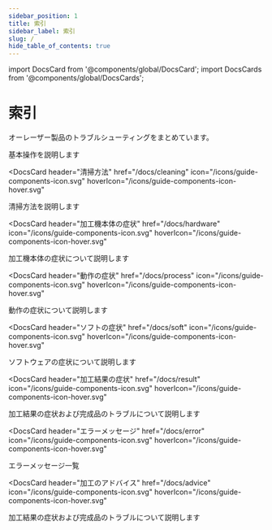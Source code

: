 ```yaml
---
sidebar_position: 1
title: 索引
sidebar_label: 索引
slug: /
hide_table_of_contents: true
---
```


import DocsCard from '@components/global/DocsCard';
import DocsCards from '@components/global/DocsCards';

# 索引

オーレーザー製品のトラブルシューティングをまとめています。

<DocsCards>
<DocsCard
    header="基本操作"
    href="/docs/basic"
    icon="/icons/guide-components-icon.svg"
    hoverIcon="/icons/guide-components-icon-hover.svg"
>
<p>基本操作を説明します</p>
</DocsCard>

<DocsCard
    header="清掃方法"
    href="/docs/cleaning"
    icon="/icons/guide-components-icon.svg"
    hoverIcon="/icons/guide-components-icon-hover.svg"
>
<p>清掃方法を説明します</p>
</DocsCard>

<DocsCard
    header="加工機本体の症状"
    href="/docs/hardware"
    icon="/icons/guide-components-icon.svg"
    hoverIcon="/icons/guide-components-icon-hover.svg"
>
<p>加工機本体の症状について説明します</p>
</DocsCard>

<DocsCard
    header="動作の症状"
    href="/docs/process"
    icon="/icons/guide-components-icon.svg"
    hoverIcon="/icons/guide-components-icon-hover.svg"
>
<p>動作の症状について説明します</p>
</DocsCard>

<DocsCard
    header="ソフトの症状"
    href="/docs/soft"
    icon="/icons/guide-components-icon.svg"
    hoverIcon="/icons/guide-components-icon-hover.svg"
>
<p>ソフトウェアの症状について説明します</p>
</DocsCard>

<DocsCard
    header="加工結果の症状"
    href="/docs/result"
    icon="/icons/guide-components-icon.svg"
    hoverIcon="/icons/guide-components-icon-hover.svg"
>
<p>加工結果の症状および完成品のトラブルについて説明します</p>
</DocsCard>

<DocsCard
    header="エラーメッセージ"
    href="/docs/error"
    icon="/icons/guide-components-icon.svg"
    hoverIcon="/icons/guide-components-icon-hover.svg"
>
<p>エラーメッセージ一覧</p>
</DocsCard>

<DocsCard
    header="加工のアドバイス"
    href="/docs/advice"
    icon="/icons/guide-components-icon.svg"
    hoverIcon="/icons/guide-components-icon-hover.svg"
>
<p>加工結果の症状および完成品のトラブルについて説明します</p>
</DocsCard>

</DocsCards>
